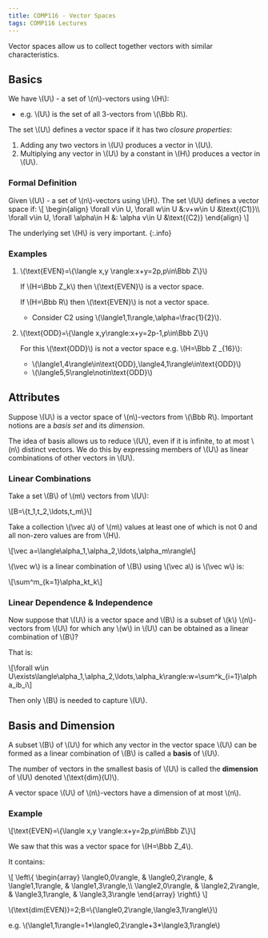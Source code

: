 ```yaml
---
title: COMP116 - Vector Spaces
tags: COMP116 Lectures
---
```


Vector spaces allow us to collect together vectors with similar characteristics.

## Basics

We have &#92;(U&#92;) - a set of &#92;(n&#92;)-vectors using &#92;(H&#92;):

* e.g. &#92;(U&#92;) is the set of all 3-vectors from &#92;(\Bbb R&#92;).

The set &#92;(U&#92;) defines a vector space if it has two *closure properties*:

1. Adding any two vectors in &#92;(U&#92;) produces a vector in &#92;(U&#92;).
1. Multiplying any vector in &#92;(U&#92;) by a constant in &#92;(H&#92;) produces a vector in &#92;(U&#92;).

### Formal Definition

Given &#92;(U&#92;) - a set of &#92;(n&#92;)-vectors using &#92;(H&#92;). The set &#92;(U&#92;) defines a vector space if:
&#92;[
\begin{align}
\forall v\in U, \forall w\in U &:v+w\in U &\text{(C1)}&#92;&#92;
\forall v\in U, \forall \alpha\in H &: \alpha v\in U &\text{(C2)}
\end{align}
&#92;]

The underlying set &#92;(H&#92;) is very important.
{:.info}

### Examples

1. &#92;(\text{EVEN}=&#92;{\langle x,y \rangle:x+y=2p,p\in\Bbb Z&#92;}&#92;)

	If &#92;(H=\Bbb Z_k&#92;) then &#92;(\text{EVEN}&#92;) is a vector space.
	
	If &#92;(H=\Bbb R&#92;) then &#92;(\text{EVEN}&#92;) is not a vector space.
	
	* Consider C2 using &#92;(\langle1,1\rangle,\alpha=\frac{1}{2}&#92;).
	
2. &#92;(\text{ODD}=&#92;{\langle x,y\rangle:x+y=2p-1,p\in\Bbb Z&#92;}&#92;)

	For this &#92;(\text{ODD}&#92;) is not a vector space e.g. &#92;(H=\Bbb Z &#95;&#123;16}&#92;):

	* &#92;(\langle1,4\rangle\in\text{ODD},\langle4,1\rangle\in\text{ODD}&#92;)
	* &#92;(\langle5,5\rangle\notin\text{ODD}&#92;)

## Attributes

Suppose &#92;(U&#92;) is a vector space of &#92;(n&#92;)-vectors from &#92;(\Bbb R&#92;). Important notions are a *basis set* and its *dimension*.

The idea of basis allows us to reduce &#92;(U&#92;), even if it is infinite, to at most &#92;(n&#92;) distinct vectors. We do this by expressing members of &#92;(U&#92;) as linear combinations of other vectors in &#92;(U&#92;).

### Linear Combinations

Take a set &#92;(B&#92;) of &#92;(m&#92;) vectors from &#92;(U&#92;):

&#92;[B=&#92;{t_1,t_2,\ldots,t_m&#92;}&#92;]

Take a collection &#92;(\vec a&#92;) of &#92;(m&#92;) values at least one of which is not 0 and all non-zero values are from &#92;(H&#92;).

&#92;[\vec a=\langle\alpha_1,\alpha_2,\ldots,\alpha_m\rangle&#92;]

&#92;(\vec w&#92;) is a linear combination of &#92;(B&#92;) using &#92;(\vec a&#92;) is &#92;(\vec w&#92;) is:

&#92;[\sum^m&#95;&#123;k=1}\alpha_kt_k&#92;]

### Linear Dependence & Independence

Now suppose that &#92;(U&#92;) is a vector space and &#92;(B&#92;) is a subset of &#92;(k&#92;) &#92;(n&#92;)-vectors from &#92;(U&#92;) for which any &#92;(w&#92;) in &#92;(U&#92;) can be obtained as a linear combination of &#92;(B&#92;)?

That is:

&#92;[\forall w\in U\exists\langle\alpha_1,\alpha_2,\ldots,\alpha_k\rangle:w=\sum^k&#95;&#123;i=1}\alpha_ib_i&#92;]

Then only &#92;(B&#92;) is needed to capture &#92;(U&#92;).

## Basis and Dimension

A subset &#92;(B&#92;) of &#92;(U&#92;) for which any vector in the vector space &#92;(U&#92;) can be formed as a linear combination of &#92;(B&#92;) is called a **basis** of &#92;(U&#92;).

The number of vectors in the smallest basis of &#92;(U&#92;) is called the **dimension** of &#92;(U&#92;) denoted &#92;(\text{dim}(U)&#92;).

A vector space &#92;(U&#92;) of &#92;(n&#92;)-vectors have a dimension of at most &#92;(n&#92;).

### Example

&#92;[\text{EVEN}=&#92;{\langle x,y \rangle:x+y=2p,p\in\Bbb Z&#92;}&#92;]

We saw that this was a vector space for &#92;(H=\Bbb Z_4&#92;).

It contains:

&#92;[
\left&#92;{
\begin{array}
	\langle0,0\rangle, & \langle0,2\rangle, & \langle1,1\rangle, & \langle1,3\rangle,&#92;&#92;
	\langle2,0\rangle, & \langle2,2\rangle, & \langle3,1\rangle, & \langle3,3\rangle
\end{array}
\right&#92;}
&#92;]

&#92;(\text{dim(EVEN)}=2;B=&#92;{\langle0,2\rangle,\langle3,1\rangle&#92;}&#92;)

e.g. &#92;(\langle1,1\rangle=1*\langle0,2\rangle+3*\langle3,1\rangle&#92;)
